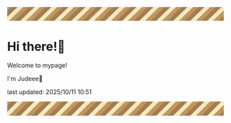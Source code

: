 <!-- Header image -->
<img src="./pokemon/pokemon_8.png" width="1000">

# Hi there!👋

Welcome to mypage!

I'm Judeee🐷

last updated: 2025/10/11 10:51

<!-- Footer image -->
<img src="./pokemon/pokemon_8.png" width="1000">
